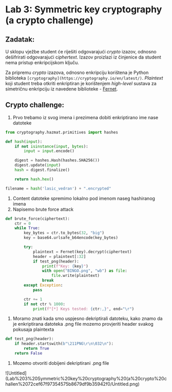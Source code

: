 # Lab 3: Symmetric key cryptography (a crypto challenge)

## Zadatak:

U sklopu vježbe student će riješiti odgovarajući *crypto* izazov, odnosno dešifrirati odgovarajući c*iphertext*. Izazov proizlazi iz činjenice da student nema pristup enkripcijskom ključu.

Za pripremu *crypto* izazova, odnosno enkripciju korištena je Python biblioteka `[cryptography](https://cryptography.io/en/latest/)`. *Plaintext* koji student treba otkriti enkriptiran je korištenjem *high-level* sustava za simetričnu enkripciju iz navedene biblioteke - [Fernet](https://cryptography.io/en/latest/fernet/).

## Crypto challenge:

1. Prvo trebamo iz svog imena i prezimena dobiti enkriptirano ime nase datoteke

```python
from cryptography.hazmat.primitives import hashes

def hash(input):
    if not isinstance(input, bytes):
        input = input.encode()

    digest = hashes.Hash(hashes.SHA256())
    digest.update(input)
    hash = digest.finalize()

    return hash.hex()

filename = hash('lasic_vedran') + ".encrypted"
```

1. Content datoteke spremimo lokalno pod imenom naseg hashiranog imena
2. Napisemo brute force attack

```python
def brute_force(ciphertext):
    ctr = 0
    while True:
        key_bytes = ctr.to_bytes(32, "big")
        key = base64.urlsafe_b64encode(key_bytes)

        try:
            plaintext = Fernet(key).decrypt(ciphertext)
            header = plaintext[:32]
            if test_png(header):
                print(f"Key: {key}")
                with open("BINGO.png", "wb") as file:
                    file.write(plaintext)
                break
        except Exception:
            pass

        ctr += 1
        if not ctr % 1000:
            print(f"[*] Keys tested: {ctr:,}", end="\r")
```

1. Moramo znati kada smo uspjesno dekriptirali datoteku, kako znamo da je enkriptirana datoteka .png file mozemo provjeriti header svakog pokusaja plaintexta

```python
def test_png(header):
    if header.startswith(b"\211PNG\r\n\032\n"):
        return True
    return False
```

1. Mozemo otvoriti dobijeni dekriptirani .png file

![Untitled](Lab%203%20Symmetric%20key%20cryptography%20(a%20crypto%20challen%2072cef67f97354575b8679df9b35942f0/Untitled.png)